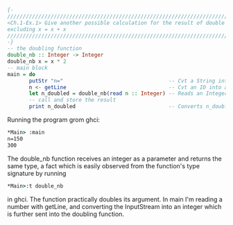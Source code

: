 ```haskell
{-
///////////////////////////////////////////////////////////////////////////////////////////////
<Ch.1-Ex.1> Give another possible calculation for the result of double (double 2), 
excluding x = x + x
///////////////////////////////////////////////////////////////////////////////////////////////
-}
-- the doubling function
double_nb :: Integer -> Integer
double_nb x = x * 2
-- main block
main = do
       putStr "n="                                  -- Cvt a String into an IO - printing
       n <- getLine                                 -- Cvt an IO into a String
       let n_doubled = double_nb(read n :: Integer) -- Reads an Integer from a String,
       -- call and store the result
       print n_doubled                              -- Converts n_doubled into an IO
```

Running the program grom ghci:
```cmd
*Main> :main
n=150
300
```

The double_nb function receives an integer as a parameter and returns the same type, a fact which
is easily observed from the function's type signature by running
```cmd
*Main>:t double_nb 
```
in ghci. 
The function practically doubles its argument. In main I'm reading a number with getLine,
and converting the InputStream into an integer which is further sent into the doubling function.
